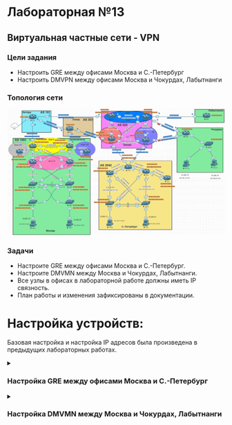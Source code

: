 # Лабораторная №13

## Виртуальная частные сети - VPN

### Цели задания

- Настроить GRE между офисами Москва и С.-Петербург
- Настроить DMVPN между офисами Москва и Чокурдах, Лабытнанги

### Топология сети

![](./img/lab_13.png)

### Задачи

- Настроите GRE между офисами Москва и С.-Петербург.
- Настроите DMVMN между Москва и Чокурдах, Лабытнанги.
- Все узлы в офисах в лабораторной работе должны иметь IP связность.
- План работы и изменения зафиксированы в документации.

# Настройка устройств:

Базовая настройка и настройка IP адресов была произведена в предыдущих лабораторных работах.

<details>

<summary><H3>Настройка GRE между офисами Москва и С.-Петербург</H3></summary>

Между офисами Москва и С.-Петербург создадим два GRE канала:

- от R14 до R18 на интерфейс **e0/2**
- от R15 до R18 на интерфейс **e0/3**

## Таблица адресов для GRE между офисами Москва и С.-Петербург

| Device | Interface | IP Address  | Subnet Mask     | Default Gateway | Description     |
| ------ | --------- | ----------- | --------------- | --------------- | --------------- |
| R14    | tun0      | 172.16.10.1 | 255.255.255.252 |                 | to_SPB_R18_e0/2 |
| R15    | tun1      | 172.16.10.5 | 255.255.255.252 |                 | to_SPB_R18_e0/3 |
| R18    | tun0      | 172.16.10.2 | 255.255.255.252 |                 | to_MSK_R14      |
|        | tun1      | 172.16.10.6 | 255.255.255.252 |                 | to_MSK_R15      |

### R14

```
interface Tunnel0
 description to_SPB_R18_e0/2
 ip address 172.16.10.1 255.255.255.252
 tunnel source Ethernet0/2
 tunnel destination 67.73.193.2
 tunnel key 1
!
```

### R15

```
interface Tunnel1
 description to_SPB_R18_e0/3
 ip address 172.16.10.5 255.255.255.252
 tunnel source Ethernet0/2
 tunnel destination 64.210.65.2
 tunnel key 2
!
```

### R18

```
!
interface Tunnel0
 description to_MSK_R14
 ip address 172.16.10.2 255.255.255.252
 tunnel source Ethernet0/2
 tunnel destination 207.231.240.2
 tunnel key 1
!
interface Tunnel1
 description to_MSK_R15
 ip address 172.16.10.6 255.255.255.252
 tunnel source Ethernet0/3
 tunnel destination 128.249.190.2
 tunnel key 2
!
```

### Проверка работы GRE туннелей

#### tun0 R14

!["tun0 R14"](./img/tun0_r14.png)

#### tun1 R15

!["tun1 R15"](./img/tun1_r15.png)

#### tun0 R18

!["tun0 R18"](./img/tun0_r18.png)

#### tun1 R18

!["tun1 R18"](./img/tun1_r18.png)

#### пинги с R18 на адреса туннелей R14 и R15

!["пинги с R18 на адреса туннелей R14 и R15"](./img/ping_r18_tun.png)

</details>

<details>

<summary><H3>Настройка DMVMN между Москва и Чокурдах, Лабытнанги</H3></summary>

## Таблица адресов для mGRE

| Device | Interface | IP Address    | Subnet Mask   | Default Gateway |
| ------ | --------- | ------------- | ------------- | --------------- |
| R14    | tun10     | 172.16.100.14 | 255.255.255.0 |                 |
| R15    | tun10     | 172.16.100.55 | 255.255.255.0 |                 |
| R27    | tun10     | 172.16.100.27 | 255.255.255.0 |                 |
| R28    | tun10     | 172.16.100.28 | 255.255.255.0 |                 |

Маршрутизаторам R14 и R15 в офисе Москва назначим роль **HUB**

### R14

```
!
interface Tunnel10
 description DMVPN
 ip address 172.16.100.14 255.255.255.0
 no ip redirects
 ip nhrp map multicast dynamic
 ip nhrp network-id 100
 tunnel source Ethernet0/2
 tunnel mode gre multipoint
 tunnel key 100
!
```

### R15

```
!
interface Tunnel10
 description DMVPN
 ip address 172.16.100.15 255.255.255.0
 no ip redirects
 ip nhrp map multicast dynamic
 ip nhrp network-id 100
 tunnel source Ethernet0/2
 tunnel mode gre multipoint
 tunnel key 100
!
```

Маршрутизаторам R27 и R28 назначим роль **SPOKE** и создадим **nhrp map** на оба **HUB**

### R27

```
!
interface Tunnel10
 ip address 172.16.100.27 255.255.255.0
 no ip redirects
 ip nhrp map 172.16.100.14 207.231.240.2
 ip nhrp map multicast 207.231.240.2
 ip nhrp map 172.16.100.15 128.249.190.2
 ip nhrp map multicast 128.249.190.2
 ip nhrp network-id 100
 ip nhrp nhs 172.16.100.14
 ip nhrp nhs 172.16.100.15
 tunnel source Ethernet0/0
 tunnel mode gre multipoint
 tunnel key 100
!
```

### R28

```
!
interface Tunnel10
 ip address 172.16.100.28 255.255.255.0
 no ip redirects
 ip nhrp map 172.16.100.14 207.231.240.2
 ip nhrp map 172.16.100.15 128.249.190.2
 ip nhrp map multicast 207.231.240.2
 ip nhrp map multicast 128.249.190.2
 ip nhrp network-id 100
 ip nhrp nhs 172.16.100.14
 ip nhrp nhs 172.16.100.15
 tunnel source Ethernet0/1
 tunnel mode gre multipoint
 tunnel key 100
!
```

### Проверка работы mGRE туннелей

#### nhrp R14

!["nhrp R14"](./img/nhrp_r14.png)

#### nhrp R15

!["nhrp R15"](./img/nhrp_r15.png)

#### nhrp R27

!["nhrp R27"](./img/nhrp_r27.png)

#### nhrp R28

!["nhrp R28"](./img/nhrp_r28.png)

#### пинги от R27

!["пинги от R27"](./img/ping_r27.png)

#### пинги от R28

!["пинги от R28"](./img/ping_r28.png)

</details>
